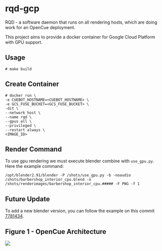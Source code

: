 # rqd-gcp

RQD - a software daemon that runs on all rendering hosts, which are doing work for an OpenCue deployment.

This project aims to provide a docker container for Google Cloud Platform with GPU support.

Usage
-----
~~~~
# make build
~~~~

Create Container
----------------
~~~~
# docker run \
-e CUEBOT_HOSTNAME=<CUEBOT_HOSTNAME> \
-e GCS_FUSE_BUCKET=<GCS_FUSE_BUCKET> \
-dit \
--network host \
--name rqd \
--gpus all \
--privileged \
--restart always \
<IMAGE_ID>
~~~~

Render Command
--------------

To use gpu rendering we must execute blender combine with `use_gpu.py`. Here the example command:

~~~~
/opt/blender2.91/blender -P /shots/use_gpu.py -b -noaudio /shots/barbershop_interior_cpu.blend -o /shots/renderimages/barbershop_interior_cpu.##### -F PNG -f 1
~~~~

Future Update
-------------

To add a new blender version, you can follow the example on this commit [7781434](https://github.com/lithodomos/rqd-gcp/commit/7781434a4e546654dac806cbd1058e80bd33d7c2).

Figure 1 - OpenCue Architecture
--------------------------------

![](https://www.opencue.io/docs/images/opencue_architecture.svg)
